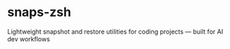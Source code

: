 # snaps-zsh
Lightweight snapshot and restore utilities for coding projects — built for AI dev workflows

